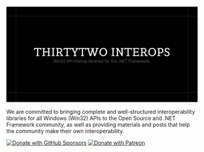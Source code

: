 [url_github_sponsors]: https://github.com/sponsors/eduardobaginskicosta
[url_patreon]: https://www.patreon.com/eduardobcosta

<!-- IMAGES LINKS -->

[image_sponsors]: https://img.shields.io/badge/sponsor-30363D?style=for-the-badge&logo=GitHub-Sponsors&logoColor=#white
[image_patreon]: https://img.shields.io/badge/Patreon-F96854?style=for-the-badge&logo=patreon&logoColor=white
[image_banner]: https://github.com/thirtytwointerops/.github/raw/main/assets/banner.png

<!-- PRESENTATION -->

![DOTNET Banner][image_banner]

We are committed to bringing complete and well-structured interoperability libraries for all Windows (Win32) APIs to the Open Source and .NET Framework community, as well as providing materials and posts that help the community make their own interoperability.

[![Donate with GitHub Sponsors][image_sponsors]][url_github_sponsors]
[![Donate with Patreon][image_patreon]][url_patreon]
